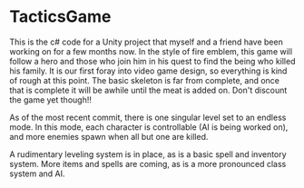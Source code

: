 # TacticsGame
This is the c# code for a Unity project that myself and a friend have been working on for a few months now.
In the style of fire emblem, this game will follow a hero and those who join him in his quest to find the being who killed his family. It is our first foray into video game design, so everything is kind of rough at this point. 
The basic skeleton is far from complete, and once that is complete it will be awhile until the meat is added on. Don't discount the game yet though!! 

As of the most recent commit, there is one singular level set to an endless mode. In this mode, each character is controllable (AI is being worked on), and more enemies spawn when all but one are killed.

A rudimentary leveling system is in place, as is a basic spell and inventory system. More items and spells are coming, as is a more pronounced class system and AI.
